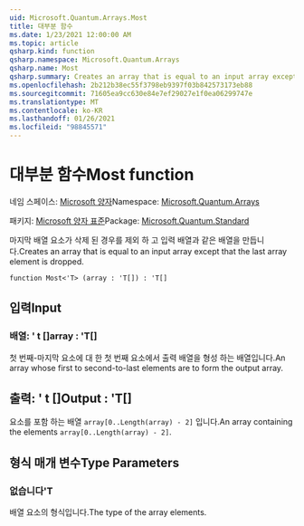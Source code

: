 ```yaml
---
uid: Microsoft.Quantum.Arrays.Most
title: 대부분 함수
ms.date: 1/23/2021 12:00:00 AM
ms.topic: article
qsharp.kind: function
qsharp.namespace: Microsoft.Quantum.Arrays
qsharp.name: Most
qsharp.summary: Creates an array that is equal to an input array except that the last array element is dropped.
ms.openlocfilehash: 2b212b38ec55f3798eb9397f03b842573173eb88
ms.sourcegitcommit: 71605ea9cc630e84e7ef29027e1f0ea06299747e
ms.translationtype: MT
ms.contentlocale: ko-KR
ms.lasthandoff: 01/26/2021
ms.locfileid: "98845571"
---
```

# <a name="most-function"></a><span data-ttu-id="4e80b-102">대부분 함수</span><span class="sxs-lookup"><span data-stu-id="4e80b-102">Most function</span></span>

<span data-ttu-id="4e80b-103">네임 스페이스: [Microsoft 양자](xref:Microsoft.Quantum.Arrays)</span><span class="sxs-lookup"><span data-stu-id="4e80b-103">Namespace: [Microsoft.Quantum.Arrays](xref:Microsoft.Quantum.Arrays)</span></span>

<span data-ttu-id="4e80b-104">패키지: [Microsoft 양자 표준](https://nuget.org/packages/Microsoft.Quantum.Standard)</span><span class="sxs-lookup"><span data-stu-id="4e80b-104">Package: [Microsoft.Quantum.Standard](https://nuget.org/packages/Microsoft.Quantum.Standard)</span></span>


<span data-ttu-id="4e80b-105">마지막 배열 요소가 삭제 된 경우를 제외 하 고 입력 배열과 같은 배열을 만듭니다.</span><span class="sxs-lookup"><span data-stu-id="4e80b-105">Creates an array that is equal to an input array except that the last array element is dropped.</span></span>

```qsharp
function Most<'T> (array : 'T[]) : 'T[]
```


## <a name="input"></a><span data-ttu-id="4e80b-106">입력</span><span class="sxs-lookup"><span data-stu-id="4e80b-106">Input</span></span>

### <a name="array--t"></a><span data-ttu-id="4e80b-107">배열: ' t []</span><span class="sxs-lookup"><span data-stu-id="4e80b-107">array : 'T[]</span></span>

<span data-ttu-id="4e80b-108">첫 번째-마지막 요소에 대 한 첫 번째 요소에서 출력 배열을 형성 하는 배열입니다.</span><span class="sxs-lookup"><span data-stu-id="4e80b-108">An array whose first to second-to-last elements are to form the output array.</span></span>



## <a name="output--t"></a><span data-ttu-id="4e80b-109">출력: ' t []</span><span class="sxs-lookup"><span data-stu-id="4e80b-109">Output : 'T[]</span></span>

<span data-ttu-id="4e80b-110">요소를 포함 하는 배열 `array[0..Length(array) - 2]` 입니다.</span><span class="sxs-lookup"><span data-stu-id="4e80b-110">An array containing the elements `array[0..Length(array) - 2]`.</span></span>

## <a name="type-parameters"></a><span data-ttu-id="4e80b-111">형식 매개 변수</span><span class="sxs-lookup"><span data-stu-id="4e80b-111">Type Parameters</span></span>

### <a name="t"></a><span data-ttu-id="4e80b-112">없습니다</span><span class="sxs-lookup"><span data-stu-id="4e80b-112">'T</span></span>

<span data-ttu-id="4e80b-113">배열 요소의 형식입니다.</span><span class="sxs-lookup"><span data-stu-id="4e80b-113">The type of the array elements.</span></span>